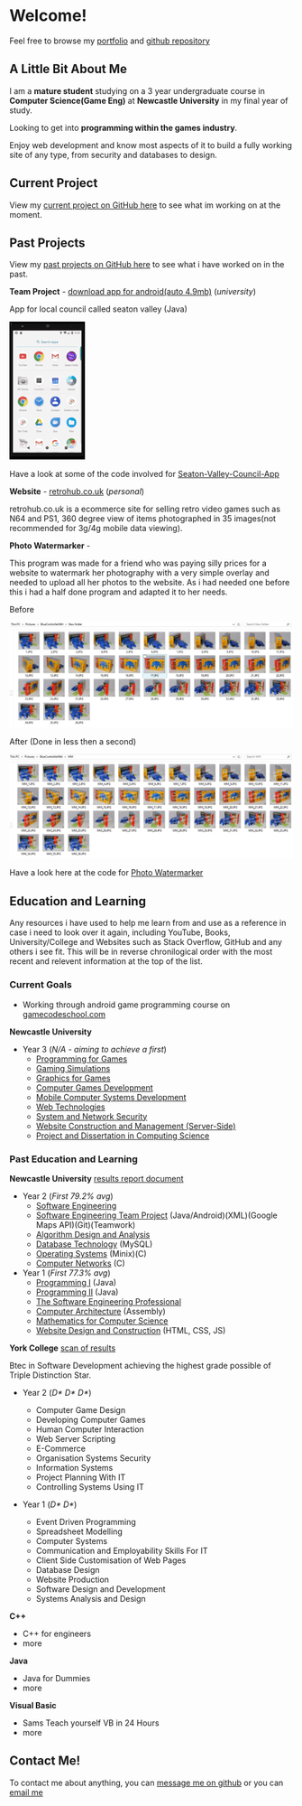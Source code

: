 # Welcome!
Feel free to browse my [portfolio](https://Steven-Kirby.github.io) and [github repository](https://github.com/Steven-Kirby)
## A Little Bit About Me

I am a **mature student** studying on a 3 year undergraduate course in **Computer Science(Game Eng)** at **Newcastle University** in my final year of study.

Looking to get into **programming within the games industry**.

Enjoy web development and know most aspects of it to build a fully working site of any type, from security and databases to design.

## Current Project
View my [current project on GitHub here](https://github.com/Steven-Kirby) to see what im working on at the moment.

## Past Projects
View my [past projects on GitHub here](https://github.com/Steven-Kirby) to see what i have worked on in the past.

**Team Project** - [download app for android(auto 4.9mb)](http://retrohub.co.uk/app.php) (*university*) 

App for local council called seaton valley (Java)

![Demo Video](/SeatonValleyDemo.gif)

Have a look at some of the code involved for [Seaton-Valley-Council-App](https://github.com/Steven-Kirby/Seaton-Valley-Council-App)

**Website** - [retrohub.co.uk](http://retrohub.co.uk) (*personal*)

retrohub.co.uk is a ecommerce site for selling retro video games such as N64 and PS1, 360 degree view of items photographed in 35 images(not recommended for 3g/4g mobile data viewing). 

**Photo Watermarker** - 

This program was made for a friend who was paying silly prices for a website to watermark her photography with a very simple overlay and needed to upload all her photos to the website. As i had needed one before this i had a half done program and adapted it to her needs.

Before

![before watermarking](/BeforeWatermarkedFolder.JPG)

After (Done in less then a second)

![after watermarking](/WatermarkedFolder.JPG)

Have a look here at the code for [Photo Watermarker](https://github.com/Steven-Kirby/Photo-Watermarker)

## Education and Learning
Any resources i have used to help me learn from and use as a reference in case i need to look over it again, including YouTube, Books, University/College and Websites such as Stack Overflow, GitHub and any others i see fit.
This will be in reverse chronilogical order with the most recent and relevent information at the top of the list.
### Current Goals
  - Working through android game programming course on [gamecodeschool.com](http://gamecodeschool.com/courses/android-game-programming/)
  
**Newcastle University**

  - Year 3 (*N/A - aiming to achieve a first*)
    - [Programming for Games](https://www.ncl.ac.uk/module-catalogue/module.php?code=CSC3221)
    - [Gaming Simulations](https://www.ncl.ac.uk/module-catalogue/module.php?code=CSC3222)
    - [Graphics for Games](https://www.ncl.ac.uk/module-catalogue/module.php?code=CSC3223)
    - [Computer Games Development](https://www.ncl.ac.uk/module-catalogue/module.php?code=CSC3224)
    - [Mobile Computer Systems Development](https://www.ncl.ac.uk/module-catalogue/module.php?code=CSC3122)
    - [Web Technologies](https://www.ncl.ac.uk/module-catalogue/module.php?code=CSC3123)
    - [System and Network Security](https://www.ncl.ac.uk/module-catalogue/module.php?code=CSC3124)
    - [Website Construction and Management (Server-Side)](https://www.ncl.ac.uk/module-catalogue/module.php?code=CSC3422)
    - [Project and Dissertation in Computing Science](https://www.ncl.ac.uk/module-catalogue/module.php?code=CSC3095)
      
### Past Education and Learning

**Newcastle University** [results report document](https://core.digitary.net/#/sharelink/e5502b6e-56ab-46dc-882b-d68ecc7ad2ff/4b8a081b-5ba1-44c7-80de-1712e47d5854)
  - Year 2 (*First 79.2% avg*)
    - [Software Engineering](https://www.ncl.ac.uk/module-catalogue/module.php?code=CSC2021)
    - [Software Engineering Team Project](https://www.ncl.ac.uk/module-catalogue/module.php?code=CSC2022) (Java/Android)(XML)(Google Maps API)(Git)(Teamwork)
    - [Algorithm Design and Analysis](https://www.ncl.ac.uk/module-catalogue/module.php?code=CSC2023)
    - [Database Technology](https://www.ncl.ac.uk/module-catalogue/module.php?code=CSC2024) (MySQL)
    - [Operating Systems](https://www.ncl.ac.uk/module-catalogue/module.php?code=CSC2025) (Minix)(C)
    - [Computer Networks](https://www.ncl.ac.uk/module-catalogue/module.php?code=CSC2026) (C)
  - Year 1 (*First 77.3% avg*)
    - [Programming I](https://www.ncl.ac.uk/module-catalogue/module.php?code=CSC1021) (Java)
    - [Programming II](https://www.ncl.ac.uk/module-catalogue/module.php?code=CSC1022) (Java)
    - [The Software Engineering Professional](https://www.ncl.ac.uk/module-catalogue/module.php?code=CSC1023)
    - [Computer Architecture](https://www.ncl.ac.uk/module-catalogue/module.php?code=CSC1024) (Assembly)
    - [Mathematics for Computer Science](https://www.ncl.ac.uk/module-catalogue/module.php?code=CSC1025)
    - [Website Design and Construction](https://www.ncl.ac.uk/module-catalogue/module.php?code=CSC1026) (HTML, CSS, JS)
  
  **York College** [scan of results](/CollegeResults.JPG)
  
  Btec in Software Development achieving the highest grade possible of Triple Distinction Star.
  - Year 2 (_D* D* D*_)
    - Computer Game Design
    - Developing Computer Games
    - Human Computer Interaction
    - Web Server Scripting
    - E-Commerce
    - Organisation Systems Security
    - Information Systems
    - Project Planning With IT
    - Controlling Systems Using IT
    
  - Year 1 (_D* D*_)
    - Event Driven Programming
    - Spreadsheet Modelling
    - Computer Systems
    - Communication and Employability Skills For IT
    - Client Side Customisation of Web Pages
    - Database Design
    - Website Production
    - Software Design and Development
    - Systems Analysis and Design
    
**C++**
  - C++ for engineers
  - more
  
**Java**
  - Java for Dummies
  - more
  
**Visual Basic**
  - Sams Teach yourself VB in 24 Hours
  - more
  
## Contact Me!
To contact me about anything, you can [message me on github](https://github.com/Steven-Kirby) or you can [email me](mailto:stevenkirbygames@gmail.com)
